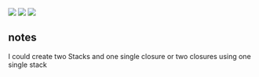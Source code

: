<img src="https://img.shields.io/github/last-commit/nahuelmol/gortsocket"/>
<img src="https://img.shields.io/github/languages/code-size/nahuelmol/gortsocket"/>
<img src="https://img.shields.io/github/languages/top/nahuelmol/gortsocket"/>


## notes

I could create two Stacks and one single closure or two closures using one single stack
